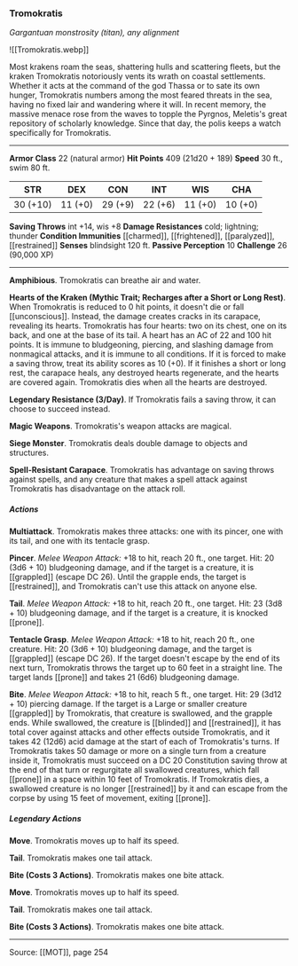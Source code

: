 ### Tromokratis
_Gargantuan monstrosity (titan), any alignment_

![[Tromokratis.webp]]

Most krakens roam the seas, shattering hulls and scattering fleets, but the kraken Tromokratis notoriously vents its wrath on coastal settlements. Whether it acts at the command of the god Thassa or to sate its own hunger, Tromokratis numbers among the most feared threats in the sea, having no fixed lair and wandering where it will. In recent memory, the massive menace rose from the waves to topple the Pyrgnos, Meletis's great repository of scholarly knowledge. Since that day, the polis keeps a watch specifically for Tromokratis.




---

**Armor Class** 22 (natural armor)
**Hit Points** 409 (21d20 + 189)
**Speed** 30 ft., swim 80 ft.

| STR     | DEX     | CON     | INT     | WIS     | CHA     |
|---------|---------|---------|---------|---------|---------|
| 30 (+10) | 11 (+0) | 29 (+9) | 22 (+6) | 11 (+0) | 10 (+0) |

**Saving Throws** int +14, wis +8
**Damage Resistances** cold; lightning; thunder
**Condition Immunities** [[charmed]], [[frightened]], [[paralyzed]], [[restrained]]
**Senses** blindsight 120 ft.
**Passive Perception** 10
**Challenge** 26 (90,000 XP)

---

**Amphibious**. Tromokratis can breathe air and water.

**Hearts of the Kraken (Mythic Trait; Recharges after a Short or Long Rest)**. When Tromokratis is reduced to 0 hit points, it doesn't die or fall [[unconscious]]. Instead, the damage creates cracks in its carapace, revealing its hearts. Tromokratis has four hearts: two on its chest, one on its back, and one at the base of its tail. A heart has an AC of 22 and 100 hit points. It is immune to bludgeoning, piercing, and slashing damage from nonmagical attacks, and it is immune to all conditions. If it is forced to make a saving throw, treat its ability scores as 10 (+0). If it finishes a short or long rest, the carapace heals, any destroyed hearts regenerate, and the hearts are covered again. Tromokratis dies when all the hearts are destroyed.

**Legendary Resistance (3/Day)**. If Tromokratis fails a saving throw, it can choose to succeed instead.

**Magic Weapons**. Tromokratis's weapon attacks are magical.

**Siege Monster**. Tromokratis deals double damage to objects and structures.

**Spell-Resistant Carapace**. Tromokratis has advantage on saving throws against spells, and any creature that makes a spell attack against Tromokratis has disadvantage on the attack roll.

##### Actions
**Multiattack**. Tromokratis makes three attacks: one with its pincer, one with its tail, and one with its tentacle grasp.

**Pincer**. _Melee Weapon Attack:_ +18 to hit, reach 20 ft., one target. Hit: 20 (3d6 + 10) bludgeoning damage, and if the target is a creature, it is [[grappled]] (escape DC 26). Until the grapple ends, the target is [[restrained]], and Tromokratis can't use this attack on anyone else.

**Tail**. _Melee Weapon Attack:_ +18 to hit, reach 20 ft., one target. Hit: 23 (3d8 + 10) bludgeoning damage, and if the target is a creature, it is knocked [[prone]].

**Tentacle Grasp**. _Melee Weapon Attack:_ +18 to hit, reach 20 ft., one creature. Hit: 20 (3d6 + 10) bludgeoning damage, and the target is [[grappled]] (escape DC 26). If the target doesn't escape by the end of its next turn, Tromokratis throws the target up to 60 feet in a straight line. The target lands [[prone]] and takes 21 (6d6) bludgeoning damage.

**Bite**. _Melee Weapon Attack:_ +18 to hit, reach 5 ft., one target. Hit: 29 (3d12 + 10) piercing damage. If the target is a Large or smaller creature [[grappled]] by Tromokratis, that creature is swallowed, and the grapple ends. While swallowed, the creature is [[blinded]] and [[restrained]], it has total cover against attacks and other effects outside Tromokratis, and it takes 42 (12d6) acid damage at the start of each of Tromokratis's turns. If Tromokratis takes 50 damage or more on a single turn from a creature inside it, Tromokratis must succeed on a DC 20 Constitution saving throw at the end of that turn or regurgitate all swallowed creatures, which fall [[prone]] in a space within 10 feet of Tromokratis. If Tromokratis dies, a swallowed creature is no longer [[restrained]] by it and can escape from the corpse by using 15 feet of movement, exiting [[prone]].

##### Legendary Actions
**Move**. Tromokratis moves up to half its speed.

**Tail**. Tromokratis makes one tail attack.

**Bite (Costs 3 Actions)**. Tromokratis makes one bite attack.

**Move**. Tromokratis moves up to half its speed.

**Tail**. Tromokratis makes one tail attack.

**Bite (Costs 3 Actions)**. Tromokratis makes one bite attack.


---

Source: [[MOT]], page 254